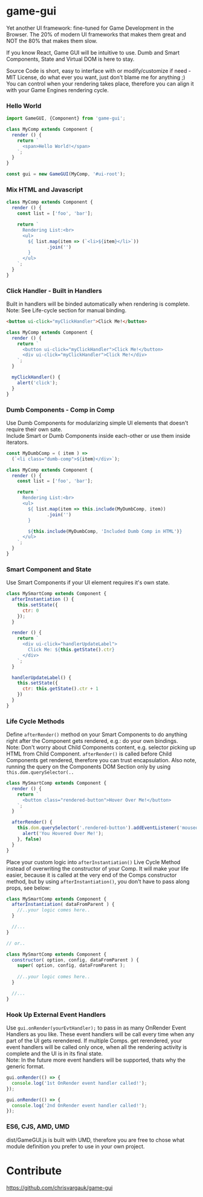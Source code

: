# game-gui
Yet another UI framework: fine-tuned for Game Development in the Browser. The 20% of modern UI frameworks that makes them great and NOT the 80% that makes them slow.

If you know React, Game GUI will be intuitive to use. 
Dumb and Smart Components, State and Virtual DOM is here to stay.

Source Code is short, easy to interface with or modify/customize if need - MIT License, 
do what ever you want, just don't blame me for anything ;)  
You can control when your rendering takes place, 
therefore you can align it with your Game Engines rendering cycle.

### Hello World
```javascript
import GameGUI, {Component} from 'game-gui';

class MyComp extends Component {
  render () {
    return `
      <span>Hello World!</span>
    `;
  }
}

const gui = new GameGUI(MyComp, '#ui-root');
```

### Mix HTML and Javascript
```javascript
class MyComp extends Component {
  render () {
    const list = ['foo', 'bar'];

    return `
      Rendering List:<br>
      <ul>
        ${ list.map(item => (`<li>${item}</li>`))
               .join('')
        }
      </ul>
    `;
  }
}
```

### Click Handler - Built in Handlers
Built in handlers will be binded automatically when rendering is complete.  
Note: See Life-cycle section for manual binding. 
```html
<button ui-click="myClickHandler">Click Me!</button>
```
```javascript
class MyComp extends Component {
  render () {
    return `
      <button ui-click="myClickHandler">Click Me!</button>
      <div ui-click="myClickHandler">Click Me!</div>
    `;
  }

  myClickHandler() {
    alert('click');
  }
}
```

### Dumb Components - Comp in Comp
Use Dumb Components for modularizing simple UI elements that doesn't require their own sate.  
Include Smart or Dumb Components inside each-other or use them inside iterators.
```javascript
const MyDumbComp = ( item ) =>
  (`<li class="dumb-comp">${item}</div>`);

class MyComp extends Component {
  render () {
    const list = ['foo', 'bar'];

    return `
      Rendering List:<br>
      <ul>
        ${ list.map(item => this.include(MyDumbComp, item))
               .join('')
        }

        ${this.include(MyDumbComp, 'Included Dumb Comp in HTML')}
      </ul>
    `;
  }
}
```

### Smart Component and State
Use Smart Components if your UI element requires it's own state.
```javascript
class MySmartComp extends Component {
  afterInstantiation () {
    this.setState({
      ctr: 0
    });
  }

  render () {
    return `
      <div ui-click="handlerUpdateLabel">
        Click Me: ${this.getState().ctr}
      </div>
    `;
  }

  handlerUpdateLabel() {
    this.setState({
      ctr: this.getState().ctr + 1
    })
  }
}
```

### Life Cycle Methods
Define ```afterRender()``` method on your Smart Components to do anything right after the Component gets rendered, e.g.: do your own bindings.  
Note: Don't worry about Child Components content, e.g. selector picking up HTML from Child Component. 
```afterRender()``` is called before Child Components get rendered, therefore you can trust encapsulation.
Also note, running the query on the Components DOM Section only by using ```this.dom.querySelector(..```  
```javascript
class MySmartComp extends Component {
  render () {
    return `
      <button class="rendered-button">Hover Over Me!</button>
    `;
  }

  afterRender() {
    this.dom.querySelector('.rendered-button').addEventListener('mouseover', () => {
      alert('You Hovered Over Me!');
    }, false)
  }
}
```

Place your custom logic into `afterInstantiation()` Live Cycle Method instead of overwriting the constructor of your Comp.
It will make your life easier, because it is called at the very end of the Comps constructor method, but
by using `afterInstantiation()`, you don't have to pass along props, see below:
```javascript
class MySmartComp extends Component {
  afterInstantiation( dataFromParent ) {
    //..your logic comes here.. 
  }

  //...
}

// or..

class MySmartComp extends Component {
  constructor( option, config, dataFromParent ) {
    super( option, config, dataFromParent );
    
    //..your logic comes here.. 
  }

  //...
}
```  
 
### Hook Up External Event Handlers
Use `gui.onRender(yourEvtHandler);` to pass in as many OnRender Event Handlers as you like.
These event handlers will be call every time when any part of the UI gets rerendered. 
If multiple Comps. get rerendered, your event handlers will be called only once, 
when all the rendering activity is complete and the UI is in its final state.  
Note: In the future more event handlers will be supported, thats why the generic format. 
```javascript
gui.onRender(() => {
  console.log('1st OnRender event handler called!');
});

gui.onRender(() => {
  console.log('2nd OnRender event handler called!');
});
```

### ES6, CJS, AMD, UMD
dist/GameGUI.js is built with UMD, therefore you are free to chose what module definition you prefer to use in 
your own project.

# Contribute
https://github.com/chrisvargauk/game-gui